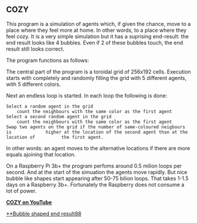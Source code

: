 

## COZY

This program is a simulation of agents which, if given the chance, move to a place where they feel more at home. In other words, to a place where they feel cozy. It is a very simple simulation but it has a suprising end-result: the end result looks like 4 bubbles. Even if 2 of these bubbles touch, the end result still looks correct.


The program functions as follows:

The central part of the program is a toroidal grid of 256x192 cells. Execution starts with completely and randomly filling the grid with 5 different agents, with 5 different colors.

Next an endless loop is started. In each loop the following is done:

	Select a random agent in the grid
		count the neighbours with the same color as the first agent
	Select a second random agent in the grid
		count the neighbours with the same color as the first agent 	
	Swap two agents on the grid if the number of same-coloured neigbours is 			higher at the location of the second agent than at the location of 			the first agent.

In other words: an agent moves to the alternative locations if there are more equals ajoining that location.
	
On a Raspberry Pi 3b+ the program perfoms around 0.5 milion loops per second. And at the start of the simuation the agents move rapidly. But nice bubble like shapes start appearing after 50-75 bilion loops. That takes 1-1.5 days on a Raspberry 3b+. Fortunately the Raspberry does not consume a lot of power.



[**COZY on YouTube**](https://www.youtube.com/watch?v=tQSjMcs5nKY)


[**Bubble shaped end result88](https://user-images.githubusercontent.com/4964288/155994393-9e047d5a-a5a9-47d3-b712-589d5037d598.jpg)



